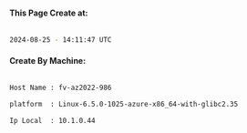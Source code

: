 
   
#### This Page Create at:

```bash

2024-08-25 - 14:11:47 UTC

```

#### Create By Machine:

```bash

Host Name : fv-az2022-986

platform  : Linux-6.5.0-1025-azure-x86_64-with-glibc2.35

Ip Local  : 10.1.0.44

```

